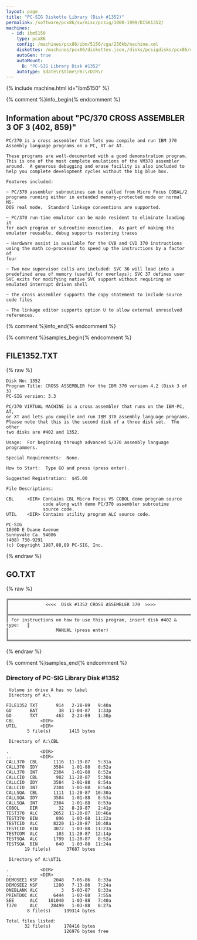 ```yaml
---
layout: page
title: "PC-SIG Diskette Library (Disk #1352)"
permalink: /software/pcx86/sw/misc/pcsig/1000-1999/DISK1352/
machines:
  - id: ibm5150
    type: pcx86
    config: /machines/pcx86/ibm/5150/cga/256kb/machine.xml
    diskettes: /machines/pcx86/diskettes.json,/disks/pcsigdisks/pcx86/diskettes.json
    autoGen: true
    autoMount:
      B: "PC-SIG Library Disk #1352"
    autoType: $date\r$time\rB:\rDIR\r
---
```


{% include machine.html id="ibm5150" %}

{% comment %}info_begin{% endcomment %}

## Information about "PC/370 CROSS ASSEMBLER 3 OF 3 (402, 859)"

    PC/370 is a cross assembler that lets you compile and run IBM 370
    Assembly language programs on a PC, XT or AT.
    
    These programs are well-documented with a good demonstration program.
    This is one of the most complete emulations of the VM370 assembler
    around.  A generous debugging and erase facility is also included to
    help you complete development cycles without the big blue box.
    
    Features included:
    
    ~ PC/370 assembler subroutines can be called from Micro Focus COBAL/2
    programs running either in extended memory-protected mode or normal MS-
    DOS real mode.  Standard linkage conventions are supported.
    
    ~ PC/370 run-time emulator can be made resident to eliminate loading it
    for each program or subroutine execution.  As part of making the
    emulator reusable, debug supports restoring traces
    
    ~ Hardware assist is available for the CVB and CVD 370 instructions
    using the math co-processor to speed up the instructions by a factor of
    four
    
    ~ Two new supervisor calls are included: SVC 36 will load into a
    predefined area of memory (useful for overlays); SVC 37 defines user
    SVC exits for modifying native SVC support without requiring an
    emulated interrupt driven shell
    
    ~ The cross assembler supports the copy statement to include source
    code files
    
    ~ The linkage editor supports option U to allow external unresolved
    references.
{% comment %}info_end{% endcomment %}

{% comment %}samples_begin{% endcomment %}

## FILE1352.TXT

{% raw %}
```
Disk No: 1352
Program Title: CROSS ASSEMBLER for the IBM 370 version 4.2 (Disk 3 of 3)
PC-SIG version: 3.3

PC/370 VIRTUAL MACHINE is a cross assembler that runs on the IBM-PC, AT,
or XT and lets you compile and run IBM 370 assembly language programs.
Please note that this is the second disk of a three disk set.  The other
two disks are #402 and 1352.

Usage:  For beginning through advanced S/370 assembly language
programmers.

Special Requirements:  None.

How to Start:  Type GO and press (press enter).

Suggested Registration:  $45.00

File Descriptions:

CBL     <DIR> Contains CBL Micro Focus VS COBOL demo program source
              code along with demo PC/370 assembler subroutine
              source code.
UTIL    <DIR> Contains utility program ALC source code.

PC-SIG
1030D E Duane Avenue
Sunnyvale Ca. 94086
(408) 730-9291
(c) Copyright 1987,88,89 PC-SIG, Inc.

```
{% endraw %}

## GO.TXT

{% raw %}
```
╔═════════════════════════════════════════════════════════════════════════╗
║              <<<<  Disk #1352 CROSS ASSEMBLER 370  >>>>                 ║
╠═════════════════════════════════════════════════════════════════════════╣
║ For instructions on how to use this program, insert disk #402 & type:   ║
║                  MANUAL (press enter)                                   ║
╚═════════════════════════════════════════════════════════════════════════╝
```
{% endraw %}

{% comment %}samples_end{% endcomment %}

### Directory of PC-SIG Library Disk #1352

     Volume in drive A has no label
     Directory of A:\

    FILE1352 TXT       914   2-28-89   9:40a
    GO       BAT        38  11-04-87   1:33p
    GO       TXT       463   2-24-89   1:30p
    CBL          <DIR>    
    UTIL         <DIR>    
            5 file(s)       1415 bytes

     Directory of A:\CBL

    .            <DIR>    
    ..           <DIR>    
    CALL370  CBL      1116  11-19-87   5:31a
    CALL370  IDY      3584   1-01-88   8:52a
    CALL370  INT      2304   1-01-88   8:52a
    CALLCIO  CBL       982  11-20-87   5:38a
    CALLCIO  IDY      3584   1-01-88   8:54a
    CALLCIO  INT      2304   1-01-88   8:54a
    CALLSQA  CBL      1111  11-20-87  10:30a
    CALLSQA  IDY      3584   1-01-88   8:53a
    CALLSQA  INT      2304   1-01-88   8:53a
    COBOL    DIR        32   8-29-87   2:41p
    TEST370  ALC      2052  11-20-87  10:46a
    TEST370  BIN       896   1-03-88  11:22a
    TESTCIO  ALC      8220  11-20-87  10:48a
    TESTCIO  BIN      3072   1-03-88  11:23a
    TESTCOM  ALC       103  11-20-87  12:14p
    TESTSQA  ALC      1799  11-20-87   8:52a
    TESTSQA  BIN       640   1-03-88  11:24a
           19 file(s)      37687 bytes

     Directory of A:\UTIL

    .            <DIR>    
    ..           <DIR>    
    DEMOSEE1 KSF      2048   7-05-86   8:33a
    DEMOSEE2 KSF      1280   7-13-86   7:24a
    ONEBLANK ALC         3   5-03-87   8:33a
    PRINTDOC ALC      6444   1-03-88   7:55a
    SEE      ALC    101040   1-03-88   7:40a
    T370     ALC     28499   1-03-88   8:27a
            8 file(s)     139314 bytes

    Total files listed:
           32 file(s)     178416 bytes
                          126976 bytes free
